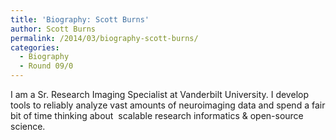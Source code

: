 ```yaml
---
title: 'Biography: Scott Burns'
author: Scott Burns
permalink: /2014/03/biography-scott-burns/
categories:
  - Biography
  - Round 09/0
---
```

I am a Sr. Research Imaging Specialist at Vanderbilt University. I develop tools to reliably analyze vast amounts of neuroimaging data and spend a fair bit of time thinking about  scalable research informatics & open-source science.

